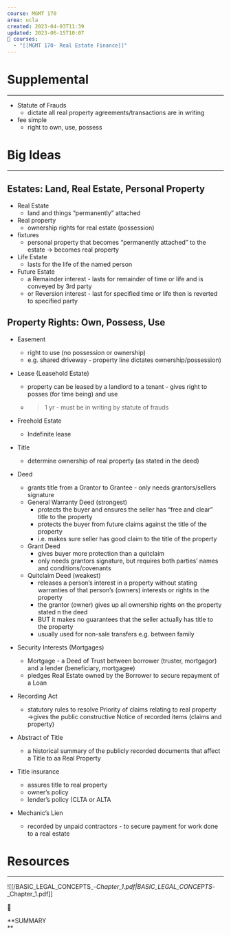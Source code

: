 ```yaml
---
course: MGMT 170
area: ucla
created: 2023-04-03T11:39
updated: 2023-06-15T10:07
📕 courses:
  - "[[MGMT 170- Real Estate Finance]]"
---
```

# Supplemental

---

- Statute of Frauds
    - dictate all real property agreements/transactions are in writing
- fee simple
    - right to own, use, possess

# Big Ideas

---

## Estates: Land, Real Estate, Personal Property

- Real Estate
    - land and things “permanently” attached
- Real property
    - ownership rights for real estate (possession)
- fixtures
    - personal property that becomes “permanently attached” to the estate → becomes real property
- Life Estate
    - lasts for the life of the named person
- Future Estate
    - a Remainder interest - lasts for remainder of time or life and is conveyed by 3rd party
    - or Reversion interest - last for specified time or life then is reverted to specified party

## Property Rights: Own, Possess, Use

- Easement
    - right to use (no possession or ownership)
    - e.g. shared driveway - property line dictates ownership/possession)
- Lease (Leasehold Estate)
    - property can be leased by a landlord to a tenant - gives right to posses (for time being) and use
    - > 1 yr - must be in writing by statute of frauds
- Freehold Estate
    - Indefinite lease
- Title
    - determine ownership of real property (as stated in the deed)
- Deed
    - grants title from a Grantor to Grantee - only needs grantors/sellers signature
    - General Warranty Deed (strongest)
        - protects the buyer and ensures the seller has “free and clear” title to the property
        - protects the buyer from future claims against the title of the property
        - i.e. makes sure seller has good claim to the title of the property
    - Grant Deed
        - gives buyer more protection than a quitclaim
        - only needs grantors signature, but requires both parties’ names and conditions/covenants
    - Quitclaim Deed (weakest)
        - releases a person’s interest in a property without stating warranties of that person’s (owners) interests or rights in the property
        - the grantor (owner) gives up all ownership rights on the property stated n the deed
        - BUT it makes no guarantees that the seller actually has title to the property
        - usually used for non-sale transfers e.g. between family
- Security Interests (Mortgages)
    - Mortgage - a Deed of Trust between borrower (truster, mortgagor) and a lender (beneficiary, mortgagee)
    - pledges Real Estate owned by the Borrower to secure repayment of a Loan

  

- Recording Act
    - statutory rules to resolve Priority of claims relating to real property →gives the public constructive Notice of recorded items (claims and property)
- Abstract of Title
    - a historical summary of the publicly recorded documents that affect a Title to aa Real Property
- Title insurance
    - assures title to real property
    - owner’s policy
    - lender’s policy (CLTA or ALTA
- Mechanic’s Lien
    - recorded by unpaid contractors - to secure payment for work done to a real estate

  

# Resources

---

![[/BASIC_LEGAL_CONCEPTS_-_Chapter_1.pdf|BASIC_LEGAL_CONCEPTS_-_Chapter_1.pdf]]

  

📌

**SUMMARY  
**